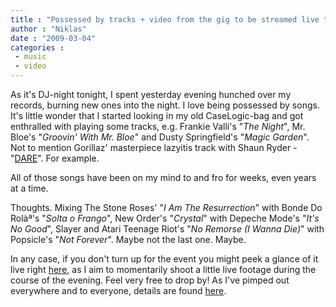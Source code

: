 ```yaml
---
title : "Possessed by tracks + video from the gig to be streamed live tonight"
author : "Niklas"
date : "2009-03-04"
categories : 
 - music
 - video
---
```


As it's DJ-night tonight, I spent yesterday evening hunched over my records, burning new ones into the night. I love being possessed by songs. It's little wonder that I started looking in my old CaseLogic-bag and got enthralled with playing some tracks, e.g. Frankie Valli's "_The Night_", Mr. Bloe's "_Groovin' With Mr. Bloe_" and Dusty Springfield's "_Magic Garden_". Not to mention Gorillaz' masterpiece lazyitis track with Shaun Ryder - "[DARE](http://pivic.posterous.com/gorillaz-dare)". For example.

All of those songs have been on my mind to and fro for weeks, even years at a time.

Thoughts. Mixing The Stone Roses' "_I Am The Resurrection_" with Bonde Do Rolàª's "_Solta o Frango_", New Order's "_Crystal_" with Depeche Mode's "_It's No Good_", Slayer and Atari Teenage Riot's "_No Remorse (I Wanna Die)_" with Popsicle's "_Not Forever_". Maybe not the last one. Maybe.

In any case, if you don't turn up for the event you might peek a glance of it live right [here](http://qik.com/pivic), as I aim to momentarily shoot a little live footage during the course of the evening. Feel very free to drop by! As I've pimped out everywhere and to everyone, details are found [here](https://niklasblog.com/?p=2372).
